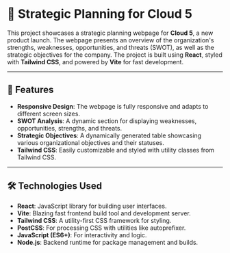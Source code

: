 # 🌟 Strategic Planning for Cloud 5

This project showcases a strategic planning webpage for **Cloud 5**, a new product launch. The webpage presents an overview of the organization's strengths, weaknesses, opportunities, and threats (SWOT), as well as the strategic objectives for the company. The project is built using **React**, styled with **Tailwind CSS**, and powered by **Vite** for fast development.

---

## 🎯 Features

- **Responsive Design**: The webpage is fully responsive and adapts to different screen sizes.
- **SWOT Analysis**: A dynamic section for displaying weaknesses, opportunities, strengths, and threats.
- **Strategic Objectives**: A dynamically generated table showcasing various organizational objectives and their statuses.
- **Tailwind CSS**: Easily customizable and styled with utility classes from Tailwind CSS.

---

## 🛠️ Technologies Used

- **React**: JavaScript library for building user interfaces.
- **Vite**: Blazing fast frontend build tool and development server.
- **Tailwind CSS**: A utility-first CSS framework for styling.
- **PostCSS**: For processing CSS with utilities like autoprefixer.
- **JavaScript (ES6+)**: For interactivity and logic.
- **Node.js**: Backend runtime for package management and builds.

